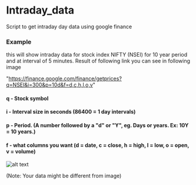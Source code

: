 # Intraday_data
Script to get intraday day data using google finance
### Example
this will show intraday data for stock index NIFTY (NSEI) for 10 year period and at interval of 5 minutes.
Result of following link you can see in following image

"https://finance.google.com/finance/getprices?q=NSEI&i=300&p=10d&f=d,c,h,l,o,v"
#### q - Stock symbol
#### i - Interval size in seconds (86400 = 1 day intervals)
#### p - Period. (A number followed by a "d" or "Y", eg. Days or years. Ex: 10Y = 10 years.)
#### f - what columns you want (d = date, c = close, h = high, l = low, o = open, v = volume) 


![alt text](https://github.com/AviaTorX/Intraday_data/blob/master/testing.PNG)


(Note: Your data might be different from image)
